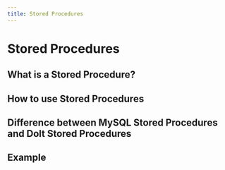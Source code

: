 ```yaml
---
title: Stored Procedures
---
```


# Stored Procedures

## What is a Stored Procedure?



## How to use Stored Procedures



## Difference between MySQL Stored Procedures and Dolt Stored Procedures



## Example